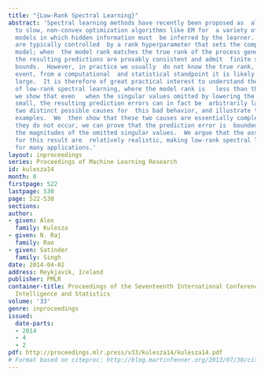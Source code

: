 ```yaml
---
title: "{Low-Rank Spectral Learning}"
abstract: 'Spectral learning methods have recently been proposed as  alternatives
  to slow, non-convex optimization algorithms like EM for  a variety of probabilistic
  models in which hidden information must  be inferred by the learner.  These methods
  are typically controlled  by a rank hyperparameter that sets the complexity of the
  model; when  the model rank matches the true rank of the process generating the  data,
  the resulting predictions are provably consistent and admit  finite sample convergence
  bounds.  However, in practice we usually  do not know the true rank, and, in any
  event, from a computational  and statistical standpoint it is likely to be prohibitively
  large.  It is therefore of great practical interest to understand the  behavior
  of low-rank spectral learning, where the model rank is   less than the true rank.  Counterintuitively,
  we show that even   when the singular values omitted by lowering the rank are   arbitrarily
  small, the resulting prediction errors can in fact be  arbitrarily large.  We identify
  two distinct possible causes for  this bad behavior, and illustrate them with simple
  examples.  We  then show that these two causes are essentially complete: assuming  that
  they do not occur, we can prove that the prediction error is  bounded in terms of
  the magnitudes of the omitted singular values.  We argue that the assumptions necessary
  for this result are  relatively realistic, making low-rank spectral learning a viable  option
  for many applications.'
layout: inproceedings
series: Proceedings of Machine Learning Research
id: kulesza14
month: 0
firstpage: 522
lastpage: 530
page: 522-530
sections: 
author:
- given: Alex
  family: Kulesza
- given: N. Raj
  family: Rao
- given: Satinder
  family: Singh
date: 2014-04-02
address: Reykjavik, Iceland
publisher: PMLR
container-title: Proceedings of the Seventeenth International Conference on Artificial
  Intelligence and Statistics
volume: '33'
genre: inproceedings
issued:
  date-parts:
  - 2014
  - 4
  - 2
pdf: http://proceedings.mlr.press/v33/kulesza14/kulesza14.pdf
# Format based on citeproc: http://blog.martinfenner.org/2013/07/30/citeproc-yaml-for-bibliographies/
---
```

